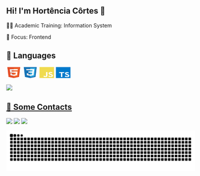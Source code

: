 ## Hi! I'm Hortência Côrtes 👋

  <p> 👨‍🎓 Academic Training: Information System </p>
  <p> 🎯 Focus: Frontend </p>
  
## 🚀 Languages
  <div style="display: inline_block" >
    <img align="center" alt="HTML" height="30" width="40" src="https://raw.githubusercontent.com/devicons/devicon/master/icons/html5/html5-original.svg">
    <img align="center" alt="CSS" height="30" width="40" src="https://raw.githubusercontent.com/devicons/devicon/master/icons/css3/css3-original.svg">
    <img align="center" alt="Js" height="30" width="40" src="https://raw.githubusercontent.com/devicons/devicon/master/icons/javascript/javascript-plain.svg">
<!--     <img align="center" alt="React" height="30" width="40" src="https://raw.githubusercontent.com/devicons/devicon/master/icons/react/react-original.svg"> -->
    <img align="center" alt="React" height="30" width="40" src="https://raw.githubusercontent.com/devicons/devicon/master/icons/typescript/typescript-original.svg">
  </div>
  <br />
  <div>
    <a href="https://github.com/hortenciacortes">
    <img height="180em" src="https://github-readme-stats.vercel.app/api/top-langs/?username=hortenciacortes&layout=compact&langs_count=100&theme=dracula"/>
  </div>

  ## 📳 Some Contacts
 
  <div> 
    <a href = "mailto:hortencia.cortes@gmail.com"><img src="https://img.shields.io/badge/-Gmail-%23333?style=for-the-badge&logo=gmail&logoColor=white" target="_blank"></a>
    <a href="https://www.linkedin.com/in/hortenciacortes/" target="_blank"><img src="https://img.shields.io/badge/-LinkedIn-%230077B5?style=for-the-badge&logo=linkedin&logoColor=white" target="_blank"></a> 
    <a href="https://www.instagram.com/hortenciacorts/" target="_blank"><img src="https://img.shields.io/badge/-Instagram-%23E4405F?style=for-the-badge&logo=instagram&logoColor=white" target="_blank"></a>
 
![Snake animation](https://github.com/hortenciacortes/hortenciacortes/blob/output/github-contribution-grid-snake.svg)
  </div>

<!--
**hortenciacortes/hortenciacortes** is a ✨ _special_ ✨ repository because its `README.md` (this file) appears on your GitHub profile.


Here are some ideas to get you started:

- 🔭 I’m currently working on ...
- 🌱 I’m currently learning ...
- 👯 I’m looking to collaborate on ...
- 🤔 I’m looking for help with ...
- 💬 Ask me about ...
- 📫 How to reach me: ...
- 😄 Pronouns: ...
- ⚡ Fun fact: ...
-->
